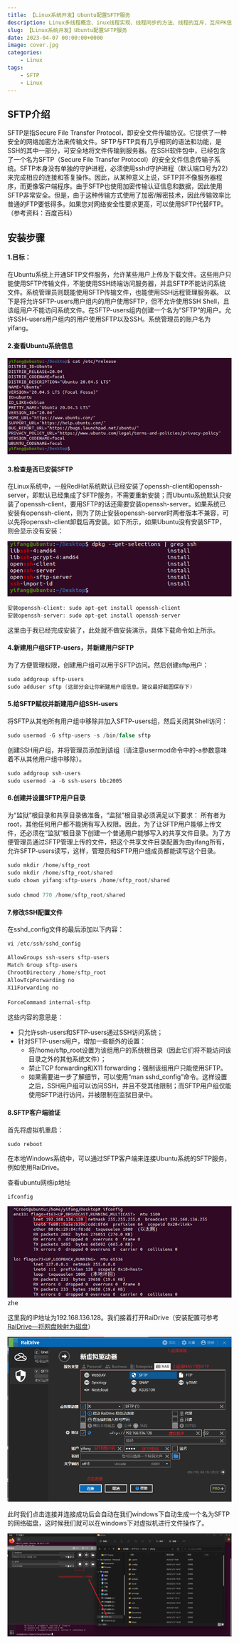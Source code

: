 ```yaml
---
title: 【Linux系统开发】Ubuntu配置SFTP服务
description: Linux多线程概念、inux线程实现、线程同步的方法、线程的互斥、互斥PK信号量、信号量操作、互斥操作、条件变量
slug: 【Linux系统开发】Ubuntu配置SFTP服务
date: 2023-04-07 00:00:00+0000
image: cover.jpg
categories:
    - Linux
tags:
    - SFTP
    - Linux
---
```


## SFTP介绍

SFTP是指Secure File Transfer Protocol，即安全文件传输协议。它提供了一种安全的网络加密方法来传输文件。SFTP与FTP具有几乎相同的语法和功能，是SSH的其中一部分，可安全地将文件传输到服务器。在SSH软件包中，已经包含了一个名为SFTP（Secure File Transfer Protocol）的安全文件信息传输子系统。SFTP本身没有单独的守护进程，必须使用sshd守护进程（默认端口号为22）来完成相应的连接和答复操作。因此，从某种意义上说，SFTP并不像服务器程序，而更像客户端程序。由于SFTP也使用加密传输认证信息和数据，因此使用SFTP非常安全。但是，由于这种传输方式使用了加密/解密技术，因此传输效率比普通的FTP要低得多。如果您对网络安全性要求更高，可以使用SFTP代替FTP。（参考资料：百度百科）

## 安装步骤

#### 1.目标：

在Ubuntu系统上开通SFTP文件服务，允许某些用户上传及下载文件。这些用户只能使用SFTP传输文件，不能使用SSH终端访问服务器，并且SFTP不能访问系统文件。系统管理员则既能使用SFTP传输文件，也能使用SSH远程管理服务器。
以下是将允许SFTP-users用户组内的用户使用SFTP，但不允许使用SSH Shell，且该组用户不能访问系统文件。在SFTP-users组内创建一个名为“SFTP”的用户。允许SSH-users用户组内的用户使用SFTP以及SSH。系统管理员的账户名为yifang。

#### 2.查看Ubuntu系统信息

![image-20230407101026858](https://raw.githubusercontent.com/kurisaW/picbed/main/img/202304071010234.png)

#### 3.检查是否已安装SFTP

在Linux系统中，一般RedHat系统默认已经安装了openssh-client和openssh-server，即默认已经集成了SFTP服务，不需要重新安装；而Ubuntu系统默认只安装了openssh-client，要用SFTP的话还需要安装openssh-server。如果系统已安装有openssh-client，则为了防止安装openssh-server时两者版本不兼容，可以先将openssh-client卸载后再安装。如下所示，如果Ubuntu没有安装SFTP，则会显示没有安装：

![image-20230407101132327](https://raw.githubusercontent.com/kurisaW/picbed/main/img/202304071011398.png)

```c
安装openssh-client: sudo apt-get install openssh-client
安装openssh-server: sudo apt-get install openssh-server
```

这里由于我已经完成安装了，此处就不做安装演示，具体下载命令如上所示。

#### 4.新建用户组SFTP-users，并新建用户SFTP

为了方便管理权限，创建用户组可以用于SFTP访问。然后创建sftp用户：

```c
sudo addgroup sftp-users
sudo adduser sftp (这部分会让你新建用户组信息，建议最好截图保存下)
```

#### 5.给SFTP赋权并新建用户组SSH-users

将SFTP从其他所有用户组中移除并加入SFTP-users组，然后关闭其Shell访问：

```c
sudo usermod -G sftp-users -s /bin/false sftp
```

创建SSH用户组，并将管理员添加到该组（请注意usermod命令中的-a参数意味着不从其他用户组中移除）。

```c
sudo addgroup ssh-users
sudo usermod -a -G ssh-users bbc2005
```

#### 6.创建并设置SFTP用户目录

为“监狱”根目录和共享目录做准备，“监狱”根目录必须满足以下要求：
所有者为root，其他任何用户都不能拥有写入权限。因此，为了让SFTP用户能够上传文件，还必须在“监狱”根目录下创建一个普通用户能够写入的共享文件目录。为了方便管理员通过SFTP管理上传的文件，把这个共享文件目录配置为由yifang所有，允许SFTP-users读写，这样，管理员和SFTP用户组成员都能读写这个目录。

```c
sudo mkdir /home/sftp_root
sudo mkdir /home/sftp_root/shared
sudo chown yifang:sftp-users /home/sftp_root/shared

sudo chmod 770 /home/sftp_root/shared
```

#### 7.修改SSH配置文件

在sshd\_config文件的最后添加以下内容：  

```c
vi /etc/ssh/sshd_config 
```

```c
AllowGroups ssh-users sftp-users  
Match Group sftp-users  
ChrootDirectory /home/sftp_root  
AllowTcpForwarding no  
X11Forwarding no  

ForceCommand internal-sftp
```

这些内容的意思是： 

* 只允许ssh-users和SFTP-users通过SSH访问系统；
* 针对SFTP-users用户，增加一些额外的设置：
  - 将/home/sftp_root设置为该组用户的系统根目录（因此它们将不能访问该目录之外的其他系统文件）；
  - 禁止TCP forwarding和X11 forwarding；强制该组用户只能使用SFTP。
  - 如果需要进一步了解细节，可以使用“man sshd_config”命令。这样设置之后，SSH用户组可以访问SSH，并且不受其他限制；而SFTP用户组仅能使用SFTP进行访问，并被限制在监狱目录中。

#### 8.SFTP客户端验证

首先将虚拟机重启：
```c
sudo reboot
```

在本地Windows系统中，可以通过SFTP客户端来连接Ubuntu系统的SFTP服务，例如使用RaiDrive。

查看ubuntu网络ip地址

```
ifconfig
```

![image-20230407103802472](https://raw.githubusercontent.com/kurisaW/picbed/main/img/202304071038531.png)zhe

这里我的IP地址为192.168.136.128。我们接着打开RaiDrive（安装配置可参考[RaiDrive—将网盘映射为磁盘](https://blog.devyi.com/archives/418/)）

![image-20230407104441660](https://raw.githubusercontent.com/kurisaW/picbed/main/img/202304071044734.png)

此时我们点击连接并连接成功后会自动在我们windows下自动生成一个名为SFTP的网络磁盘，这时候我们就可以在windows下对虚拟机进行文件操作了。

![image-20230407104643007](https://raw.githubusercontent.com/kurisaW/picbed/main/img/202304071046125.png)

